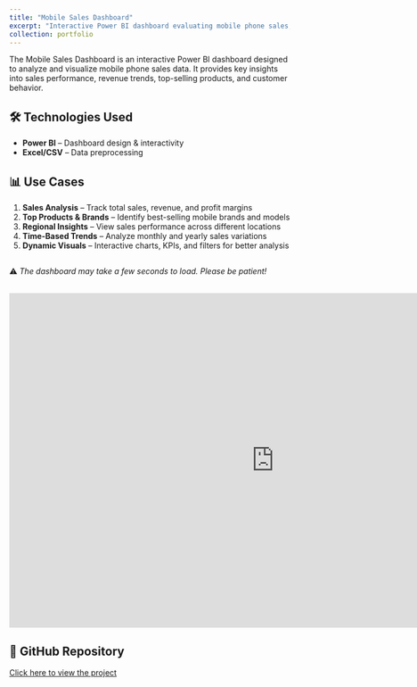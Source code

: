 ```yaml
---
title: "Mobile Sales Dashboard"
excerpt: "Interactive Power BI dashboard evaluating mobile phone sales, highlighting performance metrics and patterns across regions.   <!-- <br/><img src='https://media.istockphoto.com/id/1323992763/photo/online-shopping-concept-smartphone-with-podium-on-yellow-background.jpg?s=612x612&w=0&k=20&c=WzT9pRUIRMkQHVNKwSG9o1OChBSC-2E-ZItXYFKZPQQ='> --> "
collection: portfolio
---
```


The Mobile Sales Dashboard is an interactive Power BI dashboard designed to analyze and visualize mobile phone sales data. It provides key insights into sales performance, revenue trends, top-selling products, and customer behavior.



## 🛠 Technologies Used

- **Power BI** – Dashboard design & interactivity  
- **Excel/CSV** – Data preprocessing  



## 📊 Use Cases

1. **Sales Analysis** – Track total sales, revenue, and profit margins  
2. **Top Products & Brands** – Identify best-selling mobile brands and models  
3. **Regional Insights** – View sales performance across different locations  
4. **Time-Based Trends** – Analyze monthly and yearly sales variations  
5. **Dynamic Visuals** – Interactive charts, KPIs, and filters for better analysis  


##
⚠️ *The dashboard may take a few seconds to load. Please be patient!*

<br/>

<iframe title="Mobiledashboard" width="950" height="600" src="https://app.powerbi.com/view?r=eyJrIjoiZDliZjE1ODItZjQyNy00NTVkLTlkYTgtMWUyNzQ4ZDM0ZTRhIiwidCI6IjUyYWRmODM1LTJlMjItNDkyZC04ZDUxLWIzMTNkYmNkN2NjZiJ9" frameborder="0" allowfullscreen="true"></iframe>



## 🔗 GitHub Repository

[Click here to view the project](https://github.com/tanish8851/Mobile-Sales-Dashboard)
